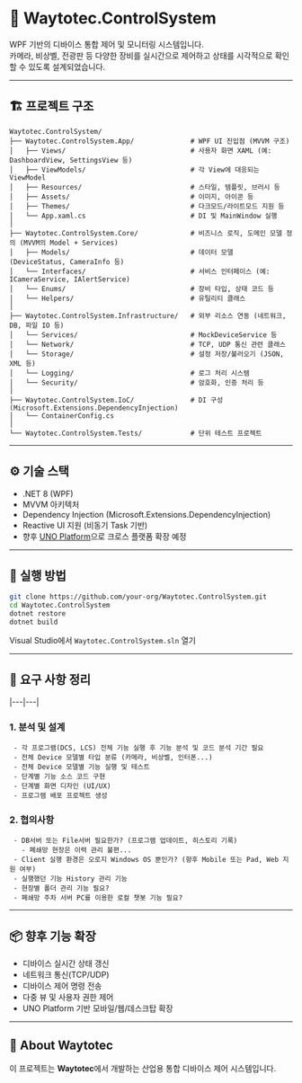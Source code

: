 
# 🚀 Waytotec.ControlSystem

WPF 기반의 디바이스 통합 제어 및 모니터링 시스템입니다.  
카메라, 비상벨, 전광판 등 다양한 장비를 실시간으로 제어하고 상태를 시각적으로 확인할 수 있도록 설계되었습니다.

---

## 🏗️ 프로젝트 구조

```
Waytotec.ControlSystem/
├── Waytotec.ControlSystem.App/              # WPF UI 진입점 (MVVM 구조)
│   ├── Views/                               # 사용자 화면 XAML (예: DashboardView, SettingsView 등)
│   ├── ViewModels/                          # 각 View에 대응되는 ViewModel
│   ├── Resources/                           # 스타일, 템플릿, 브러시 등
│   ├── Assets/                              # 이미지, 아이콘 등
│   ├── Themes/                              # 다크모드/라이트모드 지원 등
│   └── App.xaml.cs                          # DI 및 MainWindow 실행
│
├── Waytotec.ControlSystem.Core/             # 비즈니스 로직, 도메인 모델 정의 (MVVM의 Model + Services)
│   ├── Models/                              # 데이터 모델 (DeviceStatus, CameraInfo 등)
│   └── Interfaces/                          # 서비스 인터페이스 (예: ICameraService, IAlertService)
│   └── Enums/                               # 장비 타입, 상태 코드 등
│   └── Helpers/                             # 유틸리티 클래스
│
├── Waytotec.ControlSystem.Infrastructure/   # 외부 리소스 연동 (네트워크, DB, 파일 IO 등)
│   └── Services/                            # MockDeviceService 등
│   └── Network/                             # TCP, UDP 통신 관련 클래스
│   └── Storage/                             # 설정 저장/불러오기 (JSON, XML 등)
│   └── Logging/                             # 로그 처리 시스템
│   └── Security/                            # 암호화, 인증 처리 등
│
├── Waytotec.ControlSystem.IoC/              # DI 구성 (Microsoft.Extensions.DependencyInjection)
│   └── ContainerConfig.cs
│
└── Waytotec.ControlSystem.Tests/            # 단위 테스트 프로젝트
```

---

## ⚙️ 기술 스택

- .NET 8 (WPF)
- MVVM 아키텍처
- Dependency Injection (Microsoft.Extensions.DependencyInjection)
- Reactive UI 지원 (비동기 Task 기반)
- 향후 [UNO Platform](https://platform.uno/)으로 크로스 플랫폼 확장 예정

---

## 🔧 실행 방법

```bash
git clone https://github.com/your-org/Waytotec.ControlSystem.git
cd Waytotec.ControlSystem
dotnet restore
dotnet build
```

Visual Studio에서 `Waytotec.ControlSystem.sln` 열기

---

## 📝 요구 사항 정리

|---|---|

### 1. 분석 및 설계
```text
 - 각 프로그램(DCS, LCS) 전체 기능 실행 후 기능 분석 및 코드 분석 기간 필요
 - 전체 Device 모델별 타입 분류 (카메라, 비상벨, 인터폰...)
 - 전체 Device 모델별 기능 실행 및 테스트
 - 단계별 기능 소스 코드 구현
 - 단계별 화면 디자인 (UI/UX)
 - 프로그램 배포 프로젝트 생성
```

### 2. 협의사항
```text
 - DB서버 또는 File서버 필요한가? (프로그램 업데이트, 히스토리 기록)
   - 폐쇄망 현장은 이력 관리 불편...
 - Client 실행 환경은 오로지 Windows OS 뿐인가? (향후 Mobile 또는 Pad, Web 지원 여부)
 - 실행했던 기능 History 관리 기능 
 - 현장별 폴더 관리 기능 필요?
 - 폐쇄망 주차 서버 PC를 이용한 로컬 챗봇 기능 필요?
```

---

## 📦 향후 기능 확장

- 디바이스 실시간 상태 갱신
- 네트워크 통신(TCP/UDP)
- 디바이스 제어 명령 전송
- 다중 뷰 및 사용자 권한 제어
- UNO Platform 기반 모바일/웹/데스크탑 확장

---

## 🏢 About Waytotec

이 프로젝트는 **Waytotec**에서 개발하는 산업용 통합 디바이스 제어 시스템입니다.

